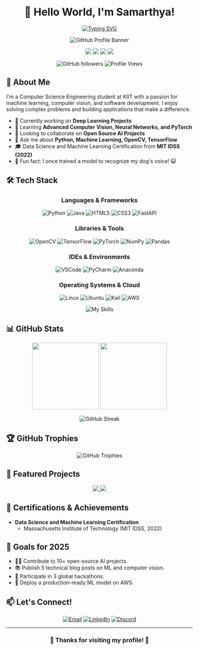 <div align="center">
  
  # 👋 Hello World, I'm Samarthya!
  
  [![Typing SVG](https://readme-typing-svg.herokuapp.com?font=Fira+Code&pause=1000&width=435&lines=CSE+Student+at+KIIT;Machine+Learning+Enthusiast;Problem+Solver;Open+Source+Contributor)](https://git.io/typing-svg)
  
  <img alt="GitHub Profile Banner" src="https://github.com/user-attachments/assets/341e4538-be89-4ade-91c4-d1dd26b78bef" />
  
  <p>
    <a href="mailto:chattree.sam@gmail.com"><img src="https://img.shields.io/badge/Email-D14836?style=for-the-badge&logo=gmail&logoColor=white"/></a>
    <a href="https://www.linkedin.com/in/samarthya"><img src="https://img.shields.io/badge/LinkedIn-0A66C2?style=for-the-badge&logo=linkedin&logoColor=white"/></a>
    <a href="https://discord.com/users/slimshady"><img src="https://img.shields.io/badge/Discord-5865F2?style=for-the-badge&logo=discord&logoColor=white"/></a>
    <a href="https://twitter.com/samarthya04"><img src="https://img.shields.io/badge/Twitter-1DA1F2?style=for-the-badge&logo=twitter&logoColor=white"/></a>
  </p>
  
  ![GitHub followers](https://img.shields.io/github/followers/samarthya04?style=social)
  ![Profile Views](https://komarev.com/ghpvc/?username=samarthya04&style=flat-square&color=blueviolet)

</div>

## 🧠 About Me

I'm a Computer Science Engineering student at KIIT with a passion for machine learning, computer vision, and software development. I enjoy solving complex problems and building applications that make a difference.

- 🔭 Currently working on **Deep Learning Projects**
- 🌱 Learning **Advanced Computer Vision, Neural Networks, and PyTorch**
- 👯 Looking to collaborate on **Open Source AI Projects**
- 💬 Ask me about **Python, Machine Learning, OpenCV, TensorFlow**
- 🎓 Data Science and Machine Learning Certification from **MIT IDSS (2022)**
- 🌟 Fun fact: I once trained a model to recognize my dog's voice! 😺

## 🛠️ Tech Stack

<div align="center">
  
  ### Languages & Frameworks
  
  ![Python](https://img.shields.io/badge/Python-3776AB?style=for-the-badge&logo=python&logoColor=white)
  ![Java](https://img.shields.io/badge/Java-ED8B00?style=for-the-badge&logo=java&logoColor=white)
  ![HTML5](https://img.shields.io/badge/HTML5-E34F26?style=for-the-badge&logo=html5&logoColor=white)
  ![CSS3](https://img.shields.io/badge/CSS3-1572B6?style=for-the-badge&logo=css3&logoColor=white)
  ![FastAPI](https://img.shields.io/badge/FastAPI-009688?style=for-the-badge&logo=fastapi&logoColor=white)
  
  ### Libraries & Tools
  
  ![OpenCV](https://img.shields.io/badge/OpenCV-5C3EE8?style=for-the-badge&logo=opencv&logoColor=white)
  ![TensorFlow](https://img.shields.io/badge/TensorFlow-FF6F00?style=for-the-badge&logo=tensorflow&logoColor=white)
  ![PyTorch](https://img.shields.io/badge/PyTorch-EE4C2C?style=for-the-badge&logo=pytorch&logoColor=white)
  ![NumPy](https://img.shields.io/badge/NumPy-013243?style=for-the-badge&logo=numpy&logoColor=white)
  ![Pandas](https://img.shields.io/badge/Pandas-150458?style=for-the-badge&logo=pandas&logoColor=white)
  
  ### IDEs & Environments
  
  ![VSCode](https://img.shields.io/badge/VSCode-0078D4?style=for-the-badge&logo=visual-studio-code&logoColor=white)
  ![PyCharm](https://img.shields.io/badge/PyCharm-000000?style=for-the-badge&logo=pycharm&logoColor=white)
  ![Anaconda](https://img.shields.io/badge/Anaconda-44A833?style=for-the-badge&logo=anaconda&logoColor=white)
  
  ### Operating Systems & Cloud
  
  ![Linux](https://img.shields.io/badge/Linux-FCC624?style=for-the-badge&logo=linux&logoColor=black)
  ![Ubuntu](https://img.shields.io/badge/Ubuntu-E95420?style=for-the-badge&logo=ubuntu&logoColor=white)
  ![Kali](https://img.shields.io/badge/Kali-557C94?style=for-the-badge&logo=kali-linux&logoColor=white)
  ![AWS](https://img.shields.io/badge/AWS-232F3E?style=for-the-badge&logo=amazon-aws&logoColor=white)

</div>

<p align="center">
  <img src="https://skillicons.dev/icons?i=java,html,css,python,opencv,tensorflow,pytorch,fastapi,vscode,anaconda,pycharm,linux,ubuntu,kali,aws" alt="My Skills" />
</p>

## 📊 GitHub Stats

<div align="center">
  <img height="180em" src="https://github-readme-stats.vercel.app/api?username=samarthya04&show_icons=true&theme=chartreuse-dark&include_all_commits=true&count_private=true" />
  <img height="180em" src="https://github-readme-stats.vercel.app/api/top-langs/?username=samarthya04&layout=compact&theme=chartreuse-dark" />
</div>

<p align="center">
  <img src="https://github-readme-streak-stats.herokuapp.com?user=samarthya04&theme=chartreuse-dark" alt="GitHub Streak" />
</p>

## 🏆 GitHub Trophies

<p align="center">
  <img src="https://github-profile-trophy.vercel.app/?username=samarthya04&theme=radical&row=1&column=7" alt="GitHub Trophies"/>
</p>

## 🚀 Featured Projects

<div align="center">

  <!-- Project 1 -->
  <a href="https://github.com/samarthya04/NeuralStyle">
    <img src="https://github-readme-stats.vercel.app/api/pin/?username=samarthya04&repo=NeuralStyle&theme=radical" />
  </a>
  
  <!-- Project 2 -->
  <a href="https://github.com/samarthya04/Flappy-Bird">
    <img src="https://github-readme-stats.vercel.app/api/pin/?username=samarthya04&repo=Flappy-Bird&theme=radical" />
  </a>

</div>

## 📜 Certifications & Achievements

- **Data Science and Machine Learning Certification**  
  - Massachusetts Institute of Technology (MIT IDSS, 2022) 

## 🎯 Goals for 2025

- 🧑‍💻 Contribute to 10+ open-source AI projects.  
- 📚 Publish 5 technical blog posts on ML and computer vision.  
- 🏅 Participate in 3 global hackathons.  
- 🚀 Deploy a production-ready ML model on AWS.

## 📫 Let's Connect!

<div align="center">
  
  [![Email](https://img.shields.io/badge/Email-chattree.sam%40gmail.com-D14836?style=for-the-badge&logo=gmail&logoColor=white)](mailto:chattree.sam@gmail.com)
  [![LinkedIn](https://img.shields.io/badge/LinkedIn-Samarthya-0A66C2?style=for-the-badge&logo=linkedin&logoColor=white)](https://www.linkedin.com/in/samarthya)
  [![Discord](https://img.shields.io/badge/Discord-slimshady-5865F2?style=for-the-badge&logo=discord&logoColor=white)](https://discord.com/users/slimshady)

</div>

---

<div align="center">
  
  ### 🌟 Thanks for visiting my profile! 🌟
  
</div>
